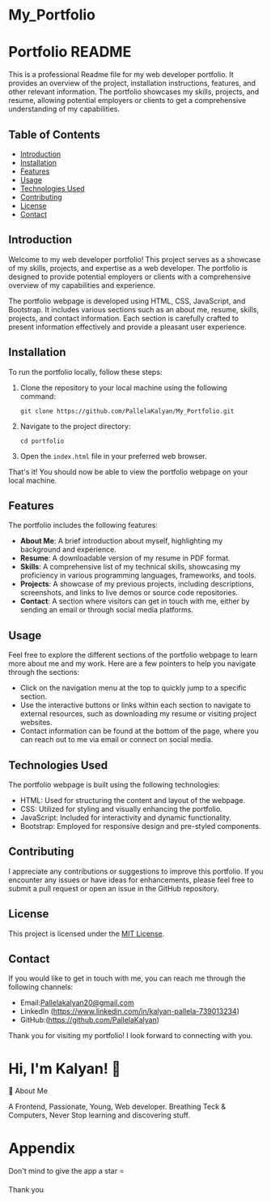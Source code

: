# My_Portfolio
# Portfolio README

This is a professional Readme file for my web developer portfolio. It provides an overview of the project, installation instructions, features, and other relevant information. The portfolio showcases my skills, projects, and resume, allowing potential employers or clients to get a comprehensive understanding of my capabilities.

## Table of Contents

- [Introduction](#introduction)
- [Installation](#installation)
- [Features](#features)
- [Usage](#usage)
- [Technologies Used](#technologies-used)
- [Contributing](#contributing)
- [License](#license)
- [Contact](#contact)

## Introduction

Welcome to my web developer portfolio! This project serves as a showcase of my skills, projects, and expertise as a web developer. The portfolio is designed to provide potential employers or clients with a comprehensive overview of my capabilities and experience.

The portfolio webpage is developed using HTML, CSS, JavaScript, and Bootstrap. It includes various sections such as an about me, resume, skills, projects, and contact information. Each section is carefully crafted to present information effectively and provide a pleasant user experience.

## Installation

To run the portfolio locally, follow these steps:

1. Clone the repository to your local machine using the following command:

   ```shell
   git clone https://github.com/PallelaKalyan/My_Portfolio.git
   ```

2. Navigate to the project directory:

   ```shell
   cd portfolio
   ```

3. Open the `index.html` file in your preferred web browser.

That's it! You should now be able to view the portfolio webpage on your local machine.

## Features

The portfolio includes the following features:

- **About Me**: A brief introduction about myself, highlighting my background and experience.
- **Resume**: A downloadable version of my resume in PDF format.
- **Skills**: A comprehensive list of my technical skills, showcasing my proficiency in various programming languages, frameworks, and tools.
- **Projects**: A showcase of my previous projects, including descriptions, screenshots, and links to live demos or source code repositories.
- **Contact**: A section where visitors can get in touch with me, either by sending an email or through social media platforms.

## Usage

Feel free to explore the different sections of the portfolio webpage to learn more about me and my work. Here are a few pointers to help you navigate through the sections:

- Click on the navigation menu at the top to quickly jump to a specific section.
- Use the interactive buttons or links within each section to navigate to external resources, such as downloading my resume or visiting project websites.
- Contact information can be found at the bottom of the page, where you can reach out to me via email or connect on social media.

## Technologies Used

The portfolio webpage is built using the following technologies:

- HTML: Used for structuring the content and layout of the webpage.
- CSS: Utilized for styling and visually enhancing the portfolio.
- JavaScript: Included for interactivity and dynamic functionality.
- Bootstrap: Employed for responsive design and pre-styled components.

## Contributing

I appreciate any contributions or suggestions to improve this portfolio. If you encounter any issues or have ideas for enhancements, please feel free to submit a pull request or open an issue in the GitHub repository.

## License

This project is licensed under the [MIT License](LICENSE).

## Contact

If you would like to get in touch with me, you can reach me through the following channels:

- Email:Pallelakalyan20@gmail.com
- LinkedIn (https://www.linkedin.com/in/kalyan-pallela-739013234)
- GitHub:(https://github.com/PallelaKalyan)

Thank you for visiting my portfolio! I look forward to connecting with you.
# Hi, I'm Kalyan! 👋
🚀 About Me

A Frontend, Passionate, Young, Web developer. Breathing Teck & Computers, Never Stop learning and discovering stuff.

# Appendix
Don't mind to give the app a star ⭐ 

Thank you
